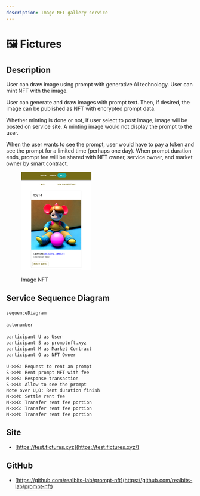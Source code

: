 ```yaml
---
description: Image NFT gallery service
---
```


# 🖼 Fictures

## Description

User can draw image using prompt with generative AI technology. User can mint NFT with the image.

User can generate and draw images with prompt text. Then, if desired, the image can be published as NFT with encrypted prompt data.

Whether minting is done or not, if user select to post image, image will be posted on service site. A minting image would not display the prompt to the user.

When the user wants to see the prompt, user would have to pay a token and see the prompt for a limited time (perhaps one day). When prompt duration ends, prompt fee will be shared with NFT owner, service owner, and market owner by smart contract.

<div data-full-width="false">

<figure><img src="../.gitbook/assets/image (4).png" alt="" width="188"><figcaption><p>Image NFT</p></figcaption></figure>

</div>

## Service Sequence Diagram

```mermaid
sequenceDiagram

autonumber

participant U as User
participant S as promptnft.xyz
participant M as Market Contract
participant O as NFT Owner

U->>S: Request to rent an prompt
S->>M: Rent prompt NFT with fee
M->>S: Response transaction
S->>U: Allow to see the prompt
Note over U,O: Rent duration finish
M->>M: Settle rent fee
M->>O: Transfer rent fee portion
M->>S: Transfer rent fee portion
M->>M: Transfer rent fee portion
```

## **Site**

* [https://test.fictures.xyz](https://test.fictures.xyz/)

## **GitHub**

* [https://github.com/realbits-lab/prompt-nft](https://github.com/realbits-lab/prompt-nft)
